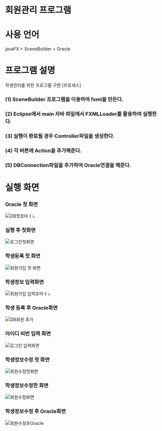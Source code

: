 # 회원관리 프로그램

# 사용 언어
  javaFX + SceneBuilder + Oracle
 
# 프로그램 설명
  학생관리를 위한 프로그램 구현
  [프로세스]
  ### (1) SceneBuilder 프로그램을 이용하여 fxml을 만든다.
  
  ### (2) Eclipse에서 main 자바 파일에서 FXMLLoader를 활용하여 실행한다.
  
  ### (3) 실행이 롼료될 경우 Controller파일을 생성한다.
  
  ### (4) 각 버튼에 Action을 추가해준다.
  
  ### (5) DBConnection파일을 추가하여 Oracle연결을 해준다.
  
  
  
  
  # 실행 화면
  
### Oracle 첫 화면
![DB첫호마ㅕㄴ](https://user-images.githubusercontent.com/93521099/141289271-9b931bfa-0b33-432f-bc19-e3431bc113d4.jpg)
### 실행 후 첫화면
![로그인첫화면](https://user-images.githubusercontent.com/93521099/141288027-5e694197-6e24-4854-885b-7e6e281c0788.jpg)
### 학생등록 첫 화면
![회원가입 첫 화면](https://user-images.githubusercontent.com/93521099/141289914-5fd35f0f-2af4-4a51-86ac-af6ec0711dba.jpg)
### 학생정보 입력화면
![회원가입 입력호마ㅕㄴ](https://user-images.githubusercontent.com/93521099/141290009-a8591553-57c7-4e89-b969-2ac937ae9718.jpg)
### 학생 등록 후 Oracle화면
![DB회원 추가](https://user-images.githubusercontent.com/93521099/141289966-0f04a725-7b9f-4689-8f6c-59ae756384c1.jpg)
### 아이디 비번 입력 화면 
![로그인 입력화면](https://user-images.githubusercontent.com/93521099/141288083-4efbbf27-331f-4fdf-a18f-e345aaf9b3c3.jpg)
### 학생정보수정 첫 화면
![회원수정첫화면](https://user-images.githubusercontent.com/93521099/141290859-dc0c0f09-5828-4ad3-8a9f-07b86bd45b15.jpg)
### 학생정보수정한 화면
![회원수정화면](https://user-images.githubusercontent.com/93521099/141290771-d8762152-3f60-4a3b-9442-14f069c673e0.jpg)
### 학생정보수정 후 Oracle화면
![회원수정후Oracle](https://user-images.githubusercontent.com/93521099/141290953-d1e5705c-64ab-4173-ba25-391890affb05.jpg)


